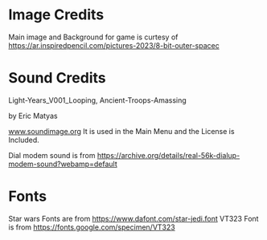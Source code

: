 # Image Credits ###
Main image and Background for game is curtesy of 
https://ar.inspiredpencil.com/pictures-2023/8-bit-outer-spacec 


# Sound Credits #
Light-Years_V001_Looping,
Ancient-Troops-Amassing

by Eric Matyas

www.soundimage.org
It is used in the Main Menu and the License is Included. 


Dial modem sound is from https://archive.org/details/real-56k-dialup-modem-sound?webamp=default
# Fonts # 
Star wars Fonts are from https://www.dafont.com/star-jedi.font 
VT323 Font is from https://fonts.google.com/specimen/VT323 
